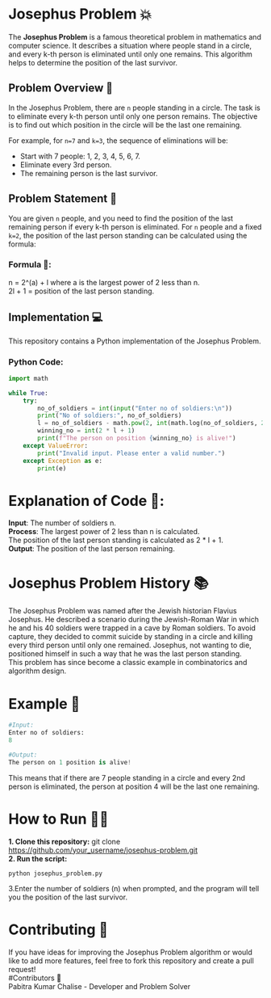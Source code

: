 # Josephus Problem 💥

The **Josephus Problem** is a famous theoretical problem in mathematics and computer science. It describes a situation where people stand in a circle, and every k-th person is eliminated until only one remains. This algorithm helps to determine the position of the last survivor. 

## Problem Overview 🤔
In the Josephus Problem, there are `n` people standing in a circle. The task is to eliminate every k-th person until only one person remains. The objective is to find out which position in the circle will be the last one remaining.

For example, for `n=7` and `k=3`, the sequence of eliminations will be:
- Start with 7 people: 1, 2, 3, 4, 5, 6, 7.
- Eliminate every 3rd person.
- The remaining person is the last survivor.

## Problem Statement 📜
You are given `n` people, and you need to find the position of the last remaining person if every k-th person is eliminated. For `n` people and a fixed `k=2`, the position of the last person standing can be calculated using the formula:

### Formula 🔢:
n = 2^(a) + l where a is the largest power of 2 less than n.   
2l + 1 = position of the last person standing.


## Implementation 💻

This repository contains a Python implementation of the Josephus Problem.

### Python Code:
```python
import math

while True:
    try:
        no_of_soldiers = int(input("Enter no of soldiers:\n"))
        print("No of soldiers:", no_of_soldiers)
        l = no_of_soldiers - math.pow(2, int(math.log(no_of_soldiers, 2)))
        winning_no = int(2 * l + 1)
        print(f"The person on position {winning_no} is alive!")
    except ValueError:
        print("Invalid input. Please enter a valid number.")
    except Exception as e:
        print(e)
```

# Explanation of Code 📜:     
**Input**: The number of soldiers n.   
**Process**:
The largest power of 2 less than n is calculated.     
The position of the last person standing is calculated as 2 * l + 1.    
**Output**: The position of the last person remaining.

# Josephus Problem History 📚
The Josephus Problem was named after the Jewish historian Flavius Josephus. He described a scenario during the Jewish-Roman War in which he and his 40 soldiers were trapped in a cave by Roman soldiers. To avoid capture, they decided to commit suicide by standing in a circle and killing every third person until only one remained. Josephus, not wanting to die, positioned himself in such a way that he was the last person standing.    
This problem has since become a classic example in combinatorics and algorithm design.

# Example 🧩
```python
#Input:
Enter no of soldiers:
8
```

```python
#Output:
The person on 1 position is alive!
```
This means that if there are 7 people standing in a circle and every 2nd person is eliminated, the person at position 4 will be the last one remaining.

# How to Run 🏃‍♂️
**1. Clone this repository:**
git clone https://github.com/your_username/josephus-problem.git    
**2. Run the script:**
```terminal
python josephus_problem.py
```       
3.Enter the number of soldiers (n) when prompted, and the program will tell you the position of the last survivor.  

# Contributing 🤝
If you have ideas for improving the Josephus Problem algorithm or would like to add more features, feel free to fork this repository and create a pull request!     
#Contributors 💪     
Pabitra Kumar Chalise - Developer and Problem Solver
